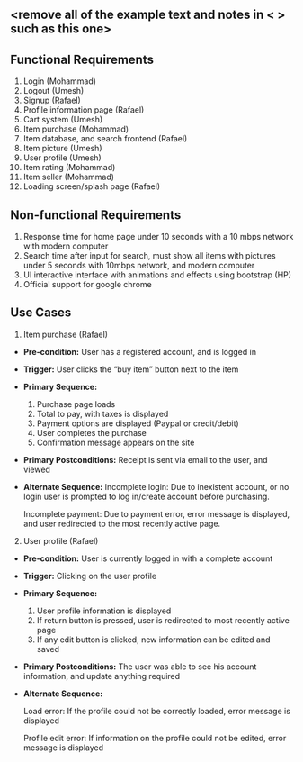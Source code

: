## <remove all of the example text and notes in < > such as this one>

## Functional Requirements

1. Login (Mohammad)
2. Logout (Umesh)
3. Signup (Rafael)
4. Profile information page (Rafael)
5. Cart system (Umesh)
6. Item purchase (Mohammad)
7. Item database, and search frontend (Rafael)
8. Item picture (Umesh)
9. User profile (Umesh)
10. Item rating (Mohammad)
11. Item seller (Mohammad)
12. Loading screen/splash page (Rafael)

## Non-functional Requirements

1. Response time for home page under 10 seconds with a 10 mbps network with modern computer
2. Search time after input for search, must show all items with pictures under 5 seconds with 10mbps network, and modern computer
3. UI interactive interface with animations and effects using bootstrap (HP)
4. Official support for google chrome

## Use Cases

1. Item purchase (Rafael)
- **Pre-condition:**  User has a registered account, and is logged in

- **Trigger:** User clicks the “buy item” button next to the item

- **Primary Sequence:**
  
  1. Purchase page loads
  2. Total to pay, with taxes is displayed
  3. Payment options are displayed (Paypal or credit/debit)
  4. User completes the purchase 
  5. Confirmation message appears on the site


- **Primary Postconditions:** Receipt is sent via email to the user, and viewed

- **Alternate Sequence:**
  Incomplete login: Due to inexistent account, or no login user is prompted to log in/create account before purchasing.

  Incomplete payment: Due to payment error, error message is displayed, and user redirected to the most recently active page.


2. User profile (Rafael)
- **Pre-condition:** User is currently logged in with a complete account

- **Trigger:** Clicking on the user profile

- **Primary Sequence:**
  
  1. User profile information is displayed
  2. If return button is pressed, user is redirected to most recently active page
  3. If any edit button is clicked, new information can be edited and saved

- **Primary Postconditions:** The user was able to see his account information, and update anything required

- **Alternate Sequence:**
  
  Load error: If the profile could not be correctly loaded, error message is displayed
  
  Profile edit error: If information on the profile could not be edited, error message is displayed
